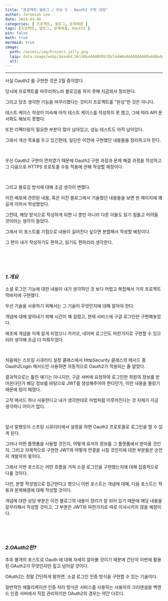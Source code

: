 ```yaml
---
title: "프로젝트:샐로그 / 이슈 5 - Oauth2 구현 과정"
author: Jeremiah Lee
date: 2024-03-06
categories: [ 프로젝트, 샐로그, 문제해결 ]
tags: [프로젝트, 샐로그, 문제해결, Oauth2 ]
pin: false
math: true
mermaid: true
image: 
  path: /assets/img/Project_jelly.png
  lqip: data:image/webp;base64,UklGRpoAAABXRUJQVlA4WAoAAAAQAAAADwAABwAAQUxQSDIAAAARL0AmbZurmr57yyIiqE8oiG0bejIYEQTgqiDA9vqnsUSI6H+oAERp2HZ65qP/VIAWAFZQOCBCAAAA8AEAnQEqEAAIAAVAfCWkAALp8sF8rgRgAP7o9FDvMCkMde9PK7euH5M1m6VWoDXf2FkP3BqV0ZYbO6NA/VFIAAAA
  alt: 
---
```

***

사실 Oauth2 를 구현한 것은 2월 중이었다.

당시에 프로젝트를 마무리하느라 블로깅을 하지 못해 지금와서 정리한다.

그리고 당초 생각한 기능을 마무리했다는 것이지 프로젝트를 "완성"한 것은 아니다.

테스트 케이스 작성이 미숙해 아직 테스트 케이스를 작성하지 못 했고, 그에 따라 API 문서화도 해보지 못했다.

또한 리펙터링이 필요한 부분이 많이 남아있고, 성능 테스트도 아직 남아있다.

그래서 개선 목표를 두고 있긴한데, 일단은 이전에 구현했던 내용들을 정리하고자 한다.

<br>

우선 Oauth2 구현이 먼저였기 때문에 Oauth2 구현 과정과 문제 해결 과정을 작성하고
그 다음으로 HTTPS 프로토콜 수동 적용에 관해 작성할 예정이다.

<br>

그리고 블로깅 방식에 대해 조금 생각이 변했다.

이전 배포에 관련된 내용, 혹은 이전 블로그에서 기술했던 내용들을 보면 한 페이지에 꽤 길게 이어서 작성했었다.

그런데, 해당 방식으로 작성하게 되면 나 뿐만 아니라 다른 이들도 읽기 힘들고 어려울 것이라는 생각이 들었다.

그래서 이 포스트를 기점으로 내용이 길어진다 싶으면 분할해서 작성할 예정이다.

그 편이 내가 작성하기도 편하고, 읽기도 편하리라 생각한다.

<br>
<br>
<br>

### ***1.개요***

소셜 로그인 기능에 대한 내용이 내가 생각하던 것 보다 어렵고 복잡해서 거의 프로젝트 막바지에 구현했다.

우선 기술을 사용하기 위해서는 그 기술이 무엇인지에 대해 알아야 한다.

개념에 대해 알아내기 위해 시간이 꽤 걸렸고, 현재 서비스에 구글 로그인만 구현해놓았다.

애초에 개념을 이제 알게 되었으니 카카오, 네이버 로그인도 마찬가지로 구현할 수 있으리라 생각해 조금 더 미뤄두었다.

<br>

처음에는 스프링 시큐리티 설정 클래스에서 HttpSecurity 클래스의 메서드 중 Oauth2Login 메서드만 사용하면
자동적으로 Oauth2가 적용되는 줄 알았다.

결과적으로는 틀린 얘기는 아니지만, 구글 서버에 요청하여 로그인한 회원의 정보를 받아온다던가 해당 정보를 바탕으로
JWT를 생성해주어야 한다던가, 이런 내용을 몰랐기 때문에 많이 헤맸다.

고작 메서드 하나 사용한다고 내가 생각한대로 마법처럼 이루어진다는 것 자체가 지금 생각하니 어이가 없다.

<br>

앞서 말했듯이 스프링 시큐리티에서 설정을 하면 Oauth2 프로토콜로 로그인을 할 수 있게 된다.

그러나 어떤 플랫폼을 사용할 것인지, 어떻게 유저의 정보를 그 플랫폼에서 받아올 것인지, 그리고 자체적으로 구현한 JWT와
어떻게 연결을 시킬 것인지에 대한 부분들은 순전히 개발자의 몫이다.

그래서 이번 포스트는 어떤 흐름을 거쳐 소셜 로그인을 구현했는지에 대해 집중적으로 다룰 것이다.

다만, 분할 작성법으로 접근한다고 했으니 이번 포스트는 개념에 대해, 다음 포스트는 적용과 문제해결에 대해 작성할 것이다.

개념에 대한 상당 부분은 이전 블로그의 내용이 정리가 잘 되어 있기 때문에 해당 내용을 갈무리해서 작성할 것이고,
그 부분은 JWT와 마찬가지로 따로 이사시키지 않을 예정이다.

<br>
<br>
<br>

### ***2.OAuth2란?***

추후 별개의 포스트로 Oauth 에 대해 자세히 알아볼 것이기 때문에 간단히 이번에 활용된 OAuth2가 무엇인지만 짚고 넘어갈 것이다.

OAuth2는 정말 간단하게 말하면, 소셜 로그인 인증 방식을 구현할 수 있는 기술이다.

일반적인 애플리케이션 인증 처리 방식은 서비스를 사용하는 사용자의 크리덴셜을 백엔드 인증 서버에서 직접 관리하지만
OAuth2의 경우는 약간 다르다.


